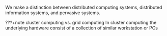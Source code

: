 We make a distinction between distributed computing systems, distributed information systems, and pervasive systems. 

???+note cluster computing vs. grid computing
    In cluster computing the underlying hardware consist of a collection of similar workstation or PCs